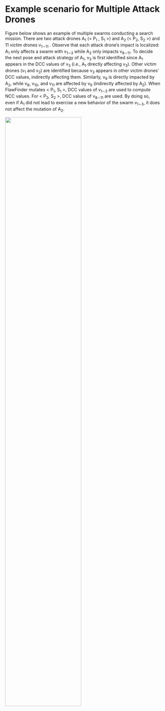 # Example scenario for Multiple Attack Drones

Figure below shows an example of multiple swarms
conducting a search mission. There are two attack drones A<sub>1</sub>
(< P<sub>1</sub> , S<sub>1</sub> >) and A<sub>2</sub> (< P<sub>2</sub>, S<sub>2</sub> >) and 11 victim drones
v<sub>1∼11</sub> . Observe that each attack drone’s impact is localized:
A<sub>1</sub> only affects a swarm with v<sub>1∼3</sub> while A<sub>2</sub> only impacts
v<sub>8∼11</sub>. To decide the next pose and attack strategy of A<sub>1</sub>,
v<sub>3</sub> is first identified since A<sub>1</sub> appears in the DCC values of
v<sub>3</sub> (i.e., A<sub>1</sub> directly affecting v<sub>3</sub>). Other victim drones (v<sub>1</sub>
and v<sub>2</sub>) are identified because v<sub>3</sub> appears in other victim
drones’ DCC values, indirectly affecting them. Similarly, v<sub>9</sub> is
directly impacted by A<sub>2</sub>, while v<sub>8</sub>, v<sub>10</sub>, and v<sub>11</sub> are affected by
v<sub>9</sub> (indirectly affected by A<sub>2</sub>). When FlawFinder mutates
< P<sub>1</sub>, S<sub>1</sub> >, DCC values of v<sub>1∼3</sub> are used to compute NCC
values. For < P<sub>2</sub>, S<sub>2</sub> >, DCC values of v<sub>8∼11</sub> are used. By
doing so, even if A<sub>1</sub> did not lead to exercise a new behavior
of the swarm v<sub>1∼3</sub>, it does not affect the mutation of A<sub>2</sub>.

<img src=https://user-images.githubusercontent.com/82484800/130152443-0ada2b94-c640-476c-9135-bfacb39060f1.png width=70%>
